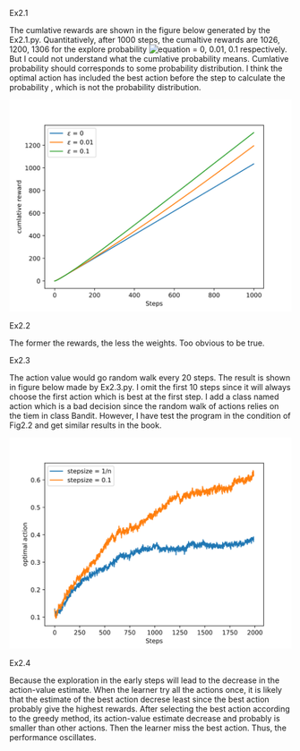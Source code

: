 Ex2.1

The cumlative rewards are shown in the figure below generated by the Ex2.1.py. Quantitatively, after 1000 steps, the cumaltive rewards are 1026, 1200, 1306 for the explore probability ![equation](http://latex.codecogs.com/gif.latex?\epsilon) = 0, 0.01, 0.1 respectively. But I could not understand what the cumlative probability means. Cumlative probability should corresponds to some probability distribution. I think the optimal action has included the best action before the step to calculate the probability , which is not the probability distribution.

![Image of cumlative reward](Ex2.1.svg)

Ex2.2

The former the rewards, the less the weights. Too obvious to be true.

Ex2.3

The action value would go random walk every 20 steps. The result is shown in figure below made by Ex2.3.py. I omit the first 10 steps since it will always choose the first action which is best at the first step. I add a class named action which is a bad decision since the random walk of actions relies on the tiem in class Bandit. However, I have test the program in the condition of Fig2.2 and get similar results in the book.

![random walk](Ex2.3.svg)

Ex2.4

Because the exploration in the early steps will lead to the decrease in the action-value estimate. When the learner try all the actions once, it is likely that the estimate of the best action decrese least since the best action probably give the highest rewards. After selecting the best action according to the greedy method, its action-value estimate decrease and probably is smaller than other actions. Then the learner miss the best action. Thus, the performance oscillates.
